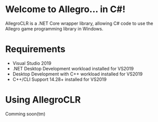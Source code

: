 # Welcome to Allegro... in C#!
AllegroCLR is a .NET Core wrapper library, allowing C# code to use the Allegro game programming library in Windows.

# Requirements
- Visual Studio 2019
- .NET Desktop Development workload installed for VS2019
- Desktop Development with C++ workload installed for VS2019
- C++/CLI Support 14.28+ installed for VS2019

# Using AllegroCLR
Comming soon(tm)
